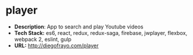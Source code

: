 # player

- **Description**: App to search and play Youtube videos
- **Tech Stack:** es6, react, redux, redux-saga, firebase, jwplayer, flexbox, webpack 2, eslint, gulp
- **URL:** http://diegofrayo.com/player